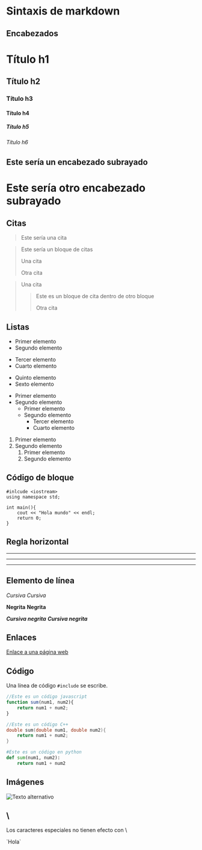 # Sintaxis de markdown

## Encabezados
# Título h1
## Título h2
### Título h3
#### Título h4
##### Título h5
###### Título h6

Este sería un encabezado subrayado
---
Este sería otro encabezado subrayado
===

## Citas

> Este sería una cita

> Este sería un bloque de citas
> 
> Una cita
> 
> Otra cita

> Una cita
>
> > Este es un bloque de cita dentro de otro bloque
> > 
> > Otra cita

## Listas

- Primer elemento
- Segundo elemento
* Tercer elemento
* Cuarto elemento
+ Quinto elemento
+ Sexto elemento

* Primer elemento
* Segundo elemento
	* Primer elemento
	* Segundo elemento
		* Tercer elemento
		* Cuarto elemento

1. Primer elemento
2. Segundo elemento
	1. Primer elemento
	2. Segundo elemento

## Código de bloque

~~~
#inlcude <iostream>
using namespace std;

int main(){
	cout << "Hola mundo" << endl;
	return 0;
}
~~~

## Regla horizontal

***

---

___

## Elemento de línea

*Cursiva* _Cursiva_

**Negrita** __Negrita__

***Cursiva negrita*** ___Cursiva negrita___

## Enlaces

[Enlace a una página web](http://www.google.com)

## Código

Una línea de código `#include` se escribe.

~~~javascript
//Este es un código javascript
function sum(num1, num2){
    return num1 + num2;
}
~~~

~~~c++
//Este es un código C++
double sum(double num1, double num2){
    return num1 + num2;
}
~~~

~~~python
#Este es un código en python
def sum(num1, num2):
    return num1 + num2
~~~



## Imágenes

![Texto alternativo](https://i1.wp.com/hotbook.com.mx/wp-content/uploads/2019/04/hotbook-se-revela-la-primera-imagen-de-un-agujero-negro-portada.jpg?w=1024&ssl=1 "Título alternativo")

## \

Los caracteres especiales no tienen efecto con \

\`Hola\`